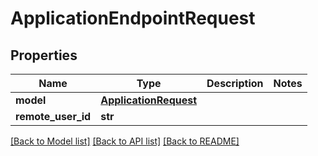 # ApplicationEndpointRequest


## Properties
Name | Type | Description | Notes
------------ | ------------- | ------------- | -------------
**model** | [**ApplicationRequest**](ApplicationRequest.md) |  | 
**remote_user_id** | **str** |  | 

[[Back to Model list]](../README.md#documentation-for-models) [[Back to API list]](../README.md#documentation-for-api-endpoints) [[Back to README]](../README.md)


